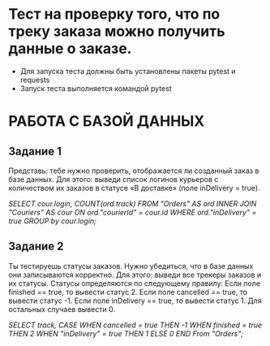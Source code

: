 ﻿# Тест на проверку того, что по треку заказа можно получить данные о заказе.
- Для запуска теста должны быть установлены пакеты pytest и requests
- Запуск теста выполняется командой pytest

# РАБОТА С БАЗОЙ ДАННЫХ

## Задание 1
Представь: тебе нужно проверить, отображается ли созданный заказ в базе данных.
Для этого: выведи список логинов курьеров с количеством их заказов в статусе «В доставке» (поле inDelivery = true). 

*SELECT cour.login, COUNT(ord.track) FROM "Orders" AS ord INNER JOIN "Couriers" AS cour ON ord."courierId" = cour.id WHERE ord."inDelivery" = true GROUP by cour.login;*

## Задание 2
Ты тестируешь статусы заказов. Нужно убедиться, что в базе данных они записываются корректно.
Для этого: выведи все трекеры заказов и их статусы. 
Статусы определяются по следующему правилу:
Если поле finished == true, то вывести статус 2. Если поле canсelled == true, то вывести статус -1. Если поле inDelivery == true, то вывести статус 1. Для остальных случаев вывести 0.

*SELECT track, CASE WHEN cancelled = true THEN -1 WHEN finished = true THEN 2 WHEN "inDelivery" = true THEN 1 ELSE 0 END From "Orders";*
